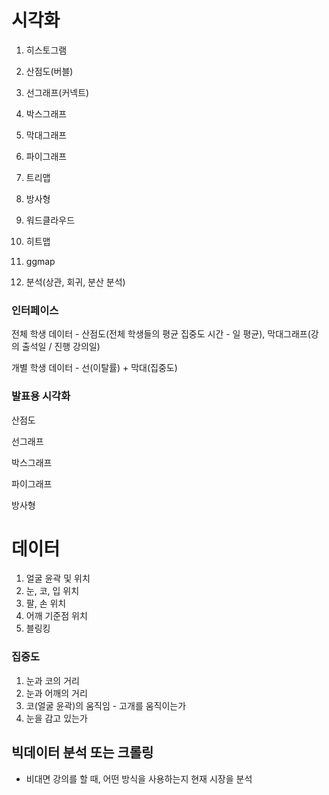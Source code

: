 # 시각화

1. 히스토그램

2. 산점도(버블) 

3. 선그래프(커넥트)

4. 박스그래프

5. 막대그래프

6. 파이그래프

7. 트리맵

8. 방사형

9. 워드클라우드
10. 히트맵
11. ggmap
12. 분석(상관, 회귀, 분산 분석)



### 인터페이스

전체 학생 데이터 - 산점도(전체 학생들의 평균 집중도 시간 - 일 평균), 막대그래프(강의 출석일 / 진행 강의일)

개별 학생 데이터 - 선(이탈률) + 막대(집중도)



### 발표용 시각화

산점도

선그래프

박스그래프

파이그래프

방사형



# 데이터

1. 얼굴 윤곽 및 위치 
2. 눈, 코, 입 위치
3. 팔, 손 위치
4. 어깨 기준점 위치
5. 블링킹



### 집중도

1. 눈과 코의 거리
2. 눈과 어깨의 거리
3. 코(얼굴 윤곽)의 움직임 - 고개를 움직이는가
4. 눈을 감고 있는가





## 빅데이터 분석 또는 크롤링

- 비대면 강의를 할 때, 어떤 방식을 사용하는지 현재 시장을 분석